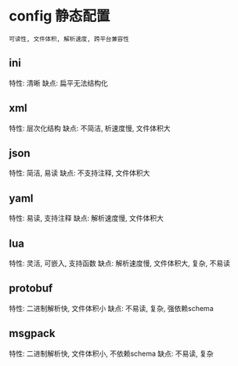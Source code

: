 # config 静态配置

    可读性, 文件体积, 解析速度, 跨平台兼容性

## ini

特性: 清晰
缺点: 扁平无法结构化

## xml

特性: 层次化结构
缺点: 不简洁, 析速度慢, 文件体积大

## json

特性: 简洁, 易读
缺点: 不支持注释, 文件体积大

## yaml

特性: 易读, 支持注释
缺点: 解析速度慢, 文件体积大

## lua

特性: 灵活, 可嵌入, 支持函数
缺点: 解析速度慢, 文件体积大, 复杂, 不易读

## protobuf

特性: 二进制解析快, 文件体积小
缺点: 不易读, 复杂, 强依赖schema

## msgpack

特性: 二进制解析快, 文件体积小, 不依赖schema
缺点: 不易读, 复杂
